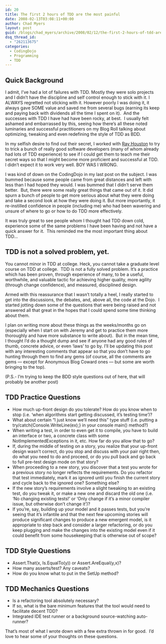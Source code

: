 ```yaml
---
id: 20
title: The first 2 hours of TDD are the most painful
date: 2008-02-13T03:08:11+00:00
author: Chad Myers
layout: post
guid: /blogs/chad_myers/archive/2008/02/12/the-first-2-hours-of-tdd-are-the-most-painful.aspx
dsq_thread_id:
  - "262113675"
categories:
  - CodingDojo
  - Programming
  - TDD
---
```

## Quick Background

I admit, I&#8217;ve had a lot of failures with TDD. Mostly they were solo projects and I didn&#8217;t have the discipline and self control enough to stick with it. I ALWAYS regretted not sticking with it. However poorly I was doing it, it always gave SOME value and saved me from several bugs (earning its keep and paying back with dividends all the time I spent on it).&nbsp; And the successes with TDD I have had have been rocky, at best.&nbsp; I usually felt ashamed and embarrassed by this, seeing how there&#8217;s all these noted luminaries and successful practitioners on my Blog Roll talking about optimizing, tweaking and even redefining the style of TDD as BDD.

In my selfish desire to find out their secret, I worked with [Ray Houston](http://www.rayhouston.com/blog) to try to trick a bunch of really good software developers (many of whom already had lots of TDD experience) to see if I could get them to teach me their secret ways so that I might become more proficient and successful at TDD. I didn&#8217;t expect it to work very well. BOY WAS I WRONG.

I was kind of down on the CodingDojo in my last post on the subject. I was bummed because some people came from great distances and left with less than I had hoped they would. I was bummed that I didn&#8217;t serve them better.&nbsp; But, there were some really great things that came out of it. It did spurn a bunch of people to get more serious about what they were doing and take a second look at how they were doing it. But more importantly, it re-instilled confidence in people (including me) who had been wavering and unsure of where to go or how to do TDD more effectively.

It was truly great to see people whom I thought had TDD down cold, experience some of the same problems I have been having and not have a quick answer for it.&nbsp; This reminded me the most important thing about TDD&#8230;

## TDD is not a solved problem, yet.

You cannot minor in TDD at college. Heck, you cannot take a graduate level course on TDD at college.&nbsp; TDD is not a fully solved problem. It&#8217;s a practice which has been proven, through experience of many, to be a useful, worthwhile, and valuable tactic for achieving higher quality, more agility (through change confidence), and measured, disciplined design.

Armed with this reassurance that I wasn&#8217;t totally a heel, I really started to get into the discussions, the debates, and, above all, the code at the Dojo.&nbsp; I started jotting down some of the questions that were being raised and not answered all that great in the hopes that I could spend some time thinking about them.

I plan on writing more about these things as the weeks/months go on (especially when I start on with Jeremy and get to practice them more thoroughly and have more substance to write about).&nbsp; But in the mean time, I thought I&#8217;d do a thought dump and see if anyone had any good rules of thumb, concrete advice, or even &#8216;laws&#8217; to go by. I&#8217;ll be updating this post with any interesting comments that appear so that you don&#8217;t have to go hunting through them to find any gems (of course, all the comments are gems &#8212; except for Anonymous Blog Coward ones &#8212; but some are worth bringing to the top).

(P.S.- I&#8217;m trying to keep the BDD style questions out of here, that will probably be another post)

## TDD Practice Questions

  * How much up-front design do you tolerate? How do you know when to stop (i.e. &#8216;when algorithms start getting discussed, it&#8217;s testing time&#8217;)?
  * What about certain &#8220;I just know we&#8217;ll need this&#8221; type stuff (i.e. putting a try/catch{Console.WriteLine(ex);} in your console main() method?)
  * When writing a test, in order to even get it to compile, you have to build an interface or two, a concrete class with some NotImplementedExceptions in it, etc. How far do you allow that to go?
  * If, during the middle of testing on a story, you realize that your up-front design wasn&#8217;t correct, do you stop and discuss with your pair right then, do what you need to do and proceed, or do you pull back and go back to full pre-test design mode on that story?
  * When proceeding to a new story, you discover that a test you wrote for a previous story no longer reflects the requirements. Do you refactor that test immediately, mark it as ignored until you finish the current story and cycle back to the ignored one? Something else?
  * If the new story&#8217;s requirements involve a slight tweaking to an existing test, do you tweak it, or make a new one and discard the old one (i.e. &#8216;No changing existing tests!&#8217; or &#8216;Only change if it&#8217;s a minor compiler issue, but otherwise don&#8217;t change it&#8217;)?
  * If you&#8217;re, say, building up your model and it passes tests, but you&#8217;re seeing that it&#8217;s infantile and that the next few upcoming stories will produce significant changes to produce a new emergent model, is it appropriate to step back and consider a larger refactoring, or do you keep plugging and make the changes into the existing model even if it could benefit from some housekeeping that is otherwise out of scope?

## TDD Style Questions

  * Assert.That(x, Is.EqualTo(y)) or Assert.AreEqual(y,x)?
  * How many asserts/test? Any caveats?
  * How do you know what to put in the SetUp method?

## TDD Mechanics Questions

  * Is a refactoring tool absolutely necessary?
  * If so, what is the bare minimum features that the tool would need to facilitate decent TDD?
  * Integrated IDE test runner or a background source-watching auto-runner?

That&#8217;s most of what I wrote down with a few extra thrown in for good.&nbsp; I&#8217;d love to hear some of your thoughts on these questions.